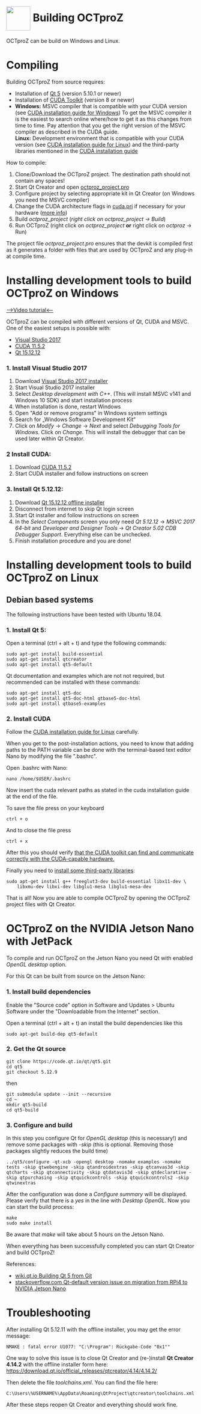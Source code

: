  # <img style="vertical-align:middle" img src="images/octproz_icon.png" width="64"> Building OCTproZ

OCTproZ can be build on Windows and Linux. 

# Compiling
Building OCTproZ from source requires: 
- Installation of [Qt 5](https://www.qt.io/offline-installers) (version 5.10.1 or newer)
- Installation of [CUDA Toolkit](https://developer.nvidia.com/cuda-downloads) (version 8 or newer)
- __Windows:__ MSVC compiler that is compatible with your CUDA version (see [CUDA installation guide for Windows](https://docs.nvidia.com/cuda/cuda-installation-guide-microsoft-windows/index.html#system-requirements)) To get the MSVC compiler it is the easiest to search online where/how to get it as this changes from time to time. Pay attention that you get the right version of the MSVC compiler as described in the CUDA guide. <br>
__Linux:__ Development environment that is compatible with your CUDA version (see [CUDA installation guide for Linux](https://docs.nvidia.com/cuda/cuda-installation-guide-linux/index.html#system-requirements)) and the third-party libraries mentioned in the [CUDA installation guide](https://docs.nvidia.com/cuda/cuda-installation-guide-linux/index.html#install-libraries)


How to compile:
1. Clone/Download the OCTproZ project. The destination path should not contain any spaces!
2. Start Qt Creator and open [octproz_project.pro](octproz_project/octproz_project.pro)
3. Configure project by selecting appropriate kit in Qt Creator (on Windows you need the MSVC compiler)
4. Change the CUDA architecture flags in [cuda.pri](octproz_project/octproz/pri/cuda.pri) if necessary for your hardware ([more info](https://arnon.dk/matching-sm-architectures-arch-and-gencode-for-various-nvidia-cards/))
5. Build _octproz_project_ (_right click on _octproz_project_  -> Build_)
6. Run OCTproZ (right click on _octproz_project_ __or__ right click on _octproz_ -> Run)

The project file _octproz_project.pro_ ensures that the devkit is compiled first as it generates a folder with files that are used by OCTproZ and any plug-in at compile time.  </br>

# Installing development tools to build OCTproZ on Windows
[-->Video tutorial<--](https://www.youtube.com/watch?v=DHB3NX_P1vk)

OCTproZ can be compiled with different versions of Qt, CUDA and MSVC. One of the easiest setups is possible with:
- [Visual Studio 2017](https://visualstudio.microsoft.com/thank-you-downloading-visual-studio/?sku=Community&rel=15)
- [CUDA 11.5.2](https://developer.nvidia.com/cuda-toolkit-archive)
- [Qt 15.12.12](https://download.qt.io/official_releases/qt/5.12/5.12.12/qt-opensource-windows-x86-5.12.12.exe)
### 1. Install Visual Studio 2017
1. Download [Visual Studio 2017 installer](https://visualstudio.microsoft.com/thank-you-downloading-visual-studio/?sku=Community&rel=15)
2. Start Visual Studio 2017 installer
3. Select _Desktop development with C++_. (This will install MSVC v141 and Windows 10 SDK) and start installation process
4. When installation is done, restart Windows
5. Open "Add or remove programs" in Windows system settings
6. Search for „Windows Software Development Kit“
7. Click on _Modify_ → _Change_ → _Next_ and select _Debugging Tools for Windows_. Click on _Change_. This will install the debugger that can be used later within Qt Creator. 

### 2 Install CUDA:
1. Download [CUDA 11.5.2](https://developer.nvidia.com/cuda-toolkit-archive)
2. Start CUDA installer and follow instructions on screen

### 3. Install Qt 5.12.12:
1. Download [Qt 15.12.12 offline installer](https://download.qt.io/official_releases/qt/5.12/5.12.12/qt-opensource-windows-x86-5.12.12.exe)
2. Disconnect from internet to skip Qt login screen
3. Start Qt installer and follow instructions on screen
4. In the _Select Components_ screen you only need _Qt 5.12.12_ → _MSVC 2017 64-bit_ and _Developer and Designer Tools_ → _Qt Creator 5.02 CDB Debugger Support_. Everything else can be unchecked.
5. Finish installation procedure and you are done!

# Installing development tools to build OCTproZ on Linux

## Debian based systems
The following instructions have been tested with Ubuntu 18.04.

### 1. Install Qt 5:
Open a terminal (ctrl + alt + t) and type the following commands:
```
sudo apt-get install build-essential
sudo apt-get install qtcreator
sudo apt-get install qt5-default
```

Qt documentation and examples which are not not required, but recommended can be installed with these commands:
```
sudo apt-get install qt5-doc
sudo apt-get install qt5-doc-html qtbase5-doc-html
sudo apt-get install qtbase5-examples
```


### 2. Install CUDA
Follow the [CUDA installation guide for Linux](https://docs.nvidia.com/cuda/cuda-installation-guide-linux) carefully.

When you get to the post-installation actions, you need to know that adding paths to the PATH variable can be done with the terminal-based text editor Nano by modifying the file ".bashrc".

Open .bashrc with Nano:
```
nano /home/$USER/.bashrc
```
Now insert the cuda relevant paths as stated in the cuda installation guide at the end of the file.

To save the file press on your keyboard
```
ctrl + o
```
And to close the file press
```
ctrl + x
```

After this you should verify [that the CUDA toolkit can find and communicate correctly with the CUDA-capable hardware.](https://docs.nvidia.com/cuda/cuda-installation-guide-linux/#verify-installation)

Finally you need to [install some third-party libraries](https://docs.nvidia.com/cuda/cuda-installation-guide-linux/#install-libraries):
```
sudo apt-get install g++ freeglut3-dev build-essential libx11-dev \
    libxmu-dev libxi-dev libglu1-mesa libglu1-mesa-dev
```


That is all! Now you are able to compile OCTproZ by opening the OCTproZ project files with Qt Creator. 


# OCTproZ on the NVIDIA Jetson Nano with JetPack

To compile and run OCTproZ on the Jetson Nano you need Qt with enabled _OpenGL desktop_ option.

For this Qt can be built from source on the Jetson Nano:

### 1. Install build dependencies
Enable the "Source code" option in Software and Updates > Ubuntu Software under the "Downloadable from the Internet" section.

Open a terminal (ctrl + alt + t) an install the build dependencies like this
```
sudo apt-get build-dep qt5-default
```

### 2. Get the Qt source
```
git clone https://code.qt.io/qt/qt5.git
cd qt5
git checkout 5.12.9
```
then
```
git submodule update --init --recursive
cd ~
mkdir qt5-build
cd qt5-build
```

### 3. Configure and build
In this step you configure Qt for _OpenGL desktop_ (this is necessary!) and remove some packages with _-skip_ (this is optional. Removing those packages slightly reduces the build time)

```
../qt5/configure -qt-xcb -opengl desktop -nomake examples -nomake tests -skip qtwebengine -skip qtandroidextras -skip qtcanvas3d -skip qtcharts -skip qtconnectivity -skip qtdatavis3d -skip qtdeclarative -skip qtpurchasing -skip qtquickcontrols -skip qtquickcontrols2 -skip qtwinextras
```

After the configuration was done a _Configure summary_ will be displayed. Please verify that there is a _yes_ in the line with _Desktop OpenGL_. Now you can start the build process:

```
make
sudo make install
```
Be aware  that _make_ will take about 5 hours on the Jetson Nano. 

When everything has been successfully completed you can start Qt Creator and build OCTproZ!

References:
- [wiki.qt.io Building Qt 5 from Git](https://wiki.qt.io/Building_Qt_5_from_Git)
- [stackoverflow.com Qt-default version issue on migration from RPi4 to NVIDIA Jetson Nano](https://stackoverflow.com/questions/62190967/qt-default-version-issue-on-migration-from-rpi4-to-nvidia-jetson-nano)


# Troubleshooting

After installing Qt 5.12.11 with the offline installer, you may get the error message:

```
NMAKE : fatal error U1077: "C:\Program": Rückgabe-Code "0x1""
```

One way to solve this issue is to close Qt Creator and (re-)install __Qt Creator 4.14.2__ with the offline installer form here:
https://download.qt.io/official_releases/qtcreator/4.14/4.14.2/

Then delete the file _toolchains.xml_. You can find the file here:
```
C:\Users\%USERNAME%\AppData\Roaming\QtProject\qtcreator\toolchains.xml
```

After these steps reopen Qt Creator and everything should work fine.